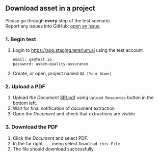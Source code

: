 ## Download asset in a project
Please go through __every__ step of the test scenario.\
Report any issues into GitHub: [open an issue](https://github.com/DARPA-ASKEM/terarium/issues/new?assignees=&labels=bug%2C+Q%26A&template=qa-issue.md&title=%5BBUG%5D%3A+).

### 1. Begin test
1. Login to https://app.staging.terarium.ai using the test account
    ```
    email: qa@test.io
    password: askem-quality-assurance
    ```
2. Create, or open, project named `QA [Your Name]`

### 2. Upload a PDF
1. Upload _the Document_ [SIR.pdf](../data/SIR.pdf) using `Upload Resources` button in the bottom left.
2. Wait for final notification of document extraction
3. Open _the Document_ and check that extractions are visible

### 3. Download the PDF
1. Click _the Document_ and select PDF.
2. In the far right `...` menu select `Download this File`
3. The file should download successfully.
